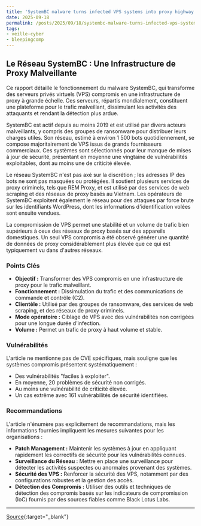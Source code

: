 ```yaml
---
title: 'SystemBC malware turns infected VPS systems into proxy highway'
date: 2025-09-18
permalink: /posts/2025/09/18/systembc-malware-turns-infected-vps-systems-into-proxy-highway/
tags:
- veille-cyber
- bleepingcomp
---
```

## Le Réseau SystemBC : Une Infrastructure de Proxy Malveillante

Ce rapport détaille le fonctionnement du malware SystemBC, qui transforme des serveurs privés virtuels (VPS) compromis en une infrastructure de proxy à grande échelle. Ces serveurs, répartis mondialement, constituent une plateforme pour le trafic malveillant, dissimulant les activités des attaquants et rendant la détection plus ardue.

SystemBC est actif depuis au moins 2019 et est utilisé par divers acteurs malveillants, y compris des groupes de ransomware pour distribuer leurs charges utiles. Son réseau, estimé à environ 1 500 bots quotidiennement, se compose majoritairement de VPS issus de grands fournisseurs commerciaux. Ces systèmes sont sélectionnés pour leur manque de mises à jour de sécurité, présentant en moyenne une vingtaine de vulnérabilités exploitables, dont au moins une de criticité élevée.

Le réseau SystemBC n'est pas axé sur la discrétion ; les adresses IP des bots ne sont pas masquées ou protégées. Il soutient plusieurs services de proxy criminels, tels que REM Proxy, et est utilisé par des services de web scraping et des réseaux de proxy basés au Vietnam. Les opérateurs de SystemBC exploitent également le réseau pour des attaques par force brute sur les identifiants WordPress, dont les informations d'identification volées sont ensuite vendues.

La compromission de VPS permet une stabilité et un volume de trafic bien supérieurs à ceux des réseaux de proxy basés sur des appareils domestiques. Un seul VPS compromis a été observé générer une quantité de données de proxy considérablement plus élevée que ce qui est typiquement vu dans d'autres réseaux.

### Points Clés

*   **Objectif :** Transformer des VPS compromis en une infrastructure de proxy pour le trafic malveillant.
*   **Fonctionnement :** Dissimulation du trafic et des communications de commande et contrôle (C2).
*   **Clientèle :** Utilisé par des groupes de ransomware, des services de web scraping, et des réseaux de proxy criminels.
*   **Mode opératoire :** Ciblage de VPS avec des vulnérabilités non corrigées pour une longue durée d'infection.
*   **Volume :** Permet un trafic de proxy à haut volume et stable.

### Vulnérabilités

L'article ne mentionne pas de CVE spécifiques, mais souligne que les systèmes compromis présentent systématiquement :
*   Des vulnérabilités "faciles à exploiter".
*   En moyenne, 20 problèmes de sécurité non corrigés.
*   Au moins une vulnérabilité de criticité élevée.
*   Un cas extrême avec 161 vulnérabilités de sécurité identifiées.

### Recommandations

L'article n'énumère pas explicitement de recommandations, mais les informations fournies impliquent les mesures suivantes pour les organisations :
*   **Patch Management :** Maintenir les systèmes à jour en appliquant rapidement les correctifs de sécurité pour les vulnérabilités connues.
*   **Surveillance du Réseau :** Mettre en place une surveillance pour détecter les activités suspectes ou anormales provenant des systèmes.
*   **Sécurité des VPS :** Renforcer la sécurité des VPS, notamment par des configurations robustes et la gestion des accès.
*   **Détection des Compromis :** Utiliser des outils et techniques de détection des compromis basés sur les indicateurs de compromission (IoC) fournis par des sources fiables comme Black Lotus Labs.

---
[Source](https://www.bleepingcomputer.com/news/security/systembc-malware-turns-infected-vps-systems-into-proxy-highway/){:target="_blank"}
